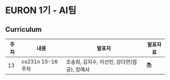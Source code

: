# EURON 1기 - AI팀


## Curriculum

| 주차 | 내용             | 발표자                                       | 발표자료 |
| ---- | ---------------- | -------------------------------------------- | -------- |
| 13   | cs231n 15-16주차 | 조송희, 김지수, 이선민, 강다연(컴공), 장예서 | [📚]()    |

